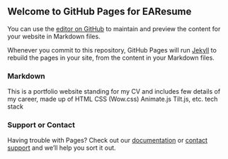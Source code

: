 ## Welcome to GitHub Pages for EAResume

You can use the [editor on GitHub](https://github.com/elvinaqa/earesume.github.io/edit/master/README.md) to maintain and preview the content for your website in Markdown files.

Whenever you commit to this repository, GitHub Pages will run [Jekyll](https://jekyllrb.com/) to rebuild the pages in your site, from the content in your Markdown files.

### Markdown
This is a portfolio website standing for my CV and includes few details of my career, made up of HTML CSS (Wow.css) Animate.js Tilt.js, etc. tech stack

### Support or Contact

Having trouble with Pages? Check out our [documentation](https://help.github.com/categories/github-pages-basics/) or [contact support](https://github.com/contact) and we’ll help you sort it out.
